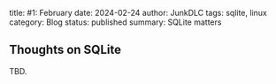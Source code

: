 title: #1: February
date: 2024-02-24
author: JunkDLC
tags: sqlite, linux
category: Blog
status: published
summary: SQLite matters

Thoughts on SQLite
------------------

TBD.
